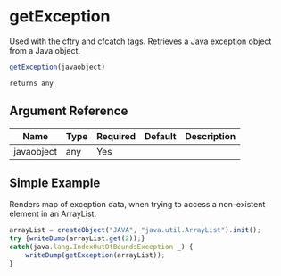 # getException

Used with the cftry and cfcatch tags. Retrieves a Java
 exception object from a Java object.

```javascript
getException(javaobject)
```

```javascript
returns any
```

## Argument Reference

| Name | Type | Required | Default | Description |
| --- | --- | --- | --- | --- |
| javaobject | any | Yes |  |  |

## Simple Example

Renders map of exception data, when trying to access a non-existent element in an ArrayList.

```javascript
arrayList = createObject("JAVA", "java.util.ArrayList").init();
try {writeDump(arrayList.get(2));}
catch(java.lang.IndexOutOfBoundsException _) {
    writeDump(getException(arrayList));
}
```
